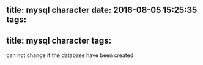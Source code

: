 title: mysql character
date: 2016-08-05 15:25:35
tags:
---
title: mysql character
tags:
---

can not change if the database have been created
